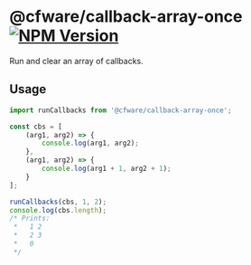 # @cfware/callback-array-once [![NPM Version][npm-image]][npm-url]

Run and clear an array of callbacks.

## Usage

```js
import runCallbacks from '@cfware/callback-array-once';

const cbs = [
	(arg1, arg2) => {
		console.log(arg1, arg2);
	},
	(arg1, arg2) => {
		console.log(arg1 + 1, arg2 + 1);
	}
];

runCallbacks(cbs, 1, 2);
console.log(cbs.length);
/* Prints:
 *   1 2
 *   2 3
 *   0
 */
```

[npm-image]: https://img.shields.io/npm/v/@cfware/callback-array-once.svg
[npm-url]: https://npmjs.org/package/@cfware/callback-array-once
